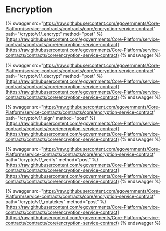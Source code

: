 # Encryption

{% swagger src="https://raw.githubusercontent.com/egovernments/Core-Platform/service-contracts/contracts/core/encryption-service-contract" path="/crypto/v1/_encrypt" method="post" %}
[https://raw.githubusercontent.com/egovernments/Core-Platform/service-contracts/contracts/core/encryption-service-contract](https://raw.githubusercontent.com/egovernments/Core-Platform/service-contracts/contracts/core/encryption-service-contract)
{% endswagger %}

{% swagger src="https://raw.githubusercontent.com/egovernments/Core-Platform/service-contracts/contracts/core/encryption-service-contract" path="/crypto/v1/_decrypt" method="post" %}
[https://raw.githubusercontent.com/egovernments/Core-Platform/service-contracts/contracts/core/encryption-service-contract](https://raw.githubusercontent.com/egovernments/Core-Platform/service-contracts/contracts/core/encryption-service-contract)
{% endswagger %}

{% swagger src="https://raw.githubusercontent.com/egovernments/Core-Platform/service-contracts/contracts/core/encryption-service-contract" path="/crypto/v1/_sign" method="post" %}
[https://raw.githubusercontent.com/egovernments/Core-Platform/service-contracts/contracts/core/encryption-service-contract](https://raw.githubusercontent.com/egovernments/Core-Platform/service-contracts/contracts/core/encryption-service-contract)
{% endswagger %}

{% swagger src="https://raw.githubusercontent.com/egovernments/Core-Platform/service-contracts/contracts/core/encryption-service-contract" path="/crypto/v1/_verify" method="post" %}
[https://raw.githubusercontent.com/egovernments/Core-Platform/service-contracts/contracts/core/encryption-service-contract](https://raw.githubusercontent.com/egovernments/Core-Platform/service-contracts/contracts/core/encryption-service-contract)
{% endswagger %}

{% swagger src="https://raw.githubusercontent.com/egovernments/Core-Platform/service-contracts/contracts/core/encryption-service-contract" path="/crypto/v1/_rotatekey" method="post" %}
[https://raw.githubusercontent.com/egovernments/Core-Platform/service-contracts/contracts/core/encryption-service-contract](https://raw.githubusercontent.com/egovernments/Core-Platform/service-contracts/contracts/core/encryption-service-contract)
{% endswagger %}
